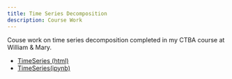 ```yaml
---
title: Time Series Decomposition
description: Course Work 
---
```


Couse work on time series decomposition completed in my CTBA course at William & Mary. 
- [TimeSeries (html)](TimeSeries.html)
- [TimeSeries(ipynb)](TimeSeries.ipynb)
